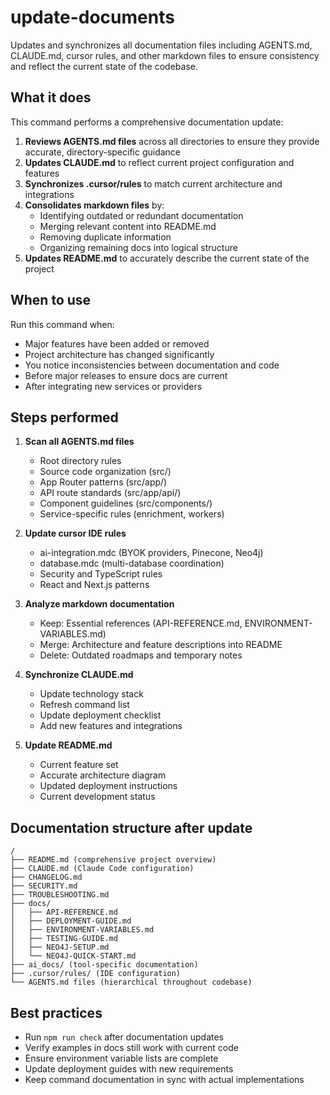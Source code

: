 # update-documents

Updates and synchronizes all documentation files including AGENTS.md, CLAUDE.md, cursor rules, and other markdown files to ensure consistency and reflect the current state of the codebase.

## What it does

This command performs a comprehensive documentation update:

1. **Reviews AGENTS.md files** across all directories to ensure they provide accurate, directory-specific guidance
2. **Updates CLAUDE.md** to reflect current project configuration and features
3. **Synchronizes .cursor/rules** to match current architecture and integrations
4. **Consolidates markdown files** by:
   - Identifying outdated or redundant documentation
   - Merging relevant content into README.md
   - Removing duplicate information
   - Organizing remaining docs into logical structure
5. **Updates README.md** to accurately describe the current state of the project

## When to use

Run this command when:
- Major features have been added or removed
- Project architecture has changed significantly
- You notice inconsistencies between documentation and code
- Before major releases to ensure docs are current
- After integrating new services or providers

## Steps performed

1. **Scan all AGENTS.md files**
   - Root directory rules
   - Source code organization (src/)
   - App Router patterns (src/app/)
   - API route standards (src/app/api/)
   - Component guidelines (src/components/)
   - Service-specific rules (enrichment, workers)

2. **Update cursor IDE rules**
   - ai-integration.mdc (BYOK providers, Pinecone, Neo4j)
   - database.mdc (multi-database coordination)
   - Security and TypeScript rules
   - React and Next.js patterns

3. **Analyze markdown documentation**
   - Keep: Essential references (API-REFERENCE.md, ENVIRONMENT-VARIABLES.md)
   - Merge: Architecture and feature descriptions into README
   - Delete: Outdated roadmaps and temporary notes

4. **Synchronize CLAUDE.md**
   - Update technology stack
   - Refresh command list
   - Update deployment checklist
   - Add new features and integrations

5. **Update README.md**
   - Current feature set
   - Accurate architecture diagram
   - Updated deployment instructions
   - Current development status

## Documentation structure after update

```
/
├── README.md (comprehensive project overview)
├── CLAUDE.md (Claude Code configuration)
├── CHANGELOG.md
├── SECURITY.md
├── TROUBLESHOOTING.md
├── docs/
│   ├── API-REFERENCE.md
│   ├── DEPLOYMENT-GUIDE.md
│   ├── ENVIRONMENT-VARIABLES.md
│   ├── TESTING-GUIDE.md
│   ├── NEO4J-SETUP.md
│   └── NEO4J-QUICK-START.md
├── ai_docs/ (tool-specific documentation)
├── .cursor/rules/ (IDE configuration)
└── AGENTS.md files (hierarchical throughout codebase)
```

## Best practices

- Run `npm run check` after documentation updates
- Verify examples in docs still work with current code
- Ensure environment variable lists are complete
- Update deployment guides with new requirements
- Keep command documentation in sync with actual implementations